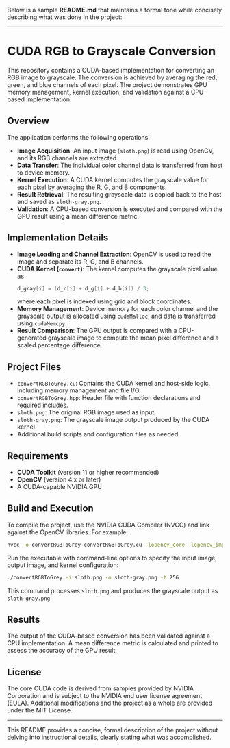 Below is a sample **README.md** that maintains a formal tone while concisely describing what was done in the project:

---

# CUDA RGB to Grayscale Conversion

This repository contains a CUDA-based implementation for converting an RGB image to grayscale. The conversion is achieved by averaging the red, green, and blue channels of each pixel. The project demonstrates GPU memory management, kernel execution, and validation against a CPU-based implementation.

## Overview

The application performs the following operations:
- **Image Acquisition**: An input image (`sloth.png`) is read using OpenCV, and its RGB channels are extracted.
- **Data Transfer**: The individual color channel data is transferred from host to device memory.
- **Kernel Execution**: A CUDA kernel computes the grayscale value for each pixel by averaging the R, G, and B components.
- **Result Retrieval**: The resulting grayscale data is copied back to the host and saved as `sloth-gray.png`.
- **Validation**: A CPU-based conversion is executed and compared with the GPU result using a mean difference metric.

## Implementation Details

- **Image Loading and Channel Extraction**: OpenCV is used to read the image and separate its R, G, and B channels.
- **CUDA Kernel (`convert`)**: The kernel computes the grayscale pixel value as  
  ```cpp
  d_gray[i] = (d_r[i] + d_g[i] + d_b[i]) / 3;
  ```
  where each pixel is indexed using grid and block coordinates.
- **Memory Management**: Device memory for each color channel and the grayscale output is allocated using `cudaMalloc`, and data is transferred using `cudaMemcpy`.
- **Result Comparison**: The GPU output is compared with a CPU-generated grayscale image to compute the mean pixel difference and a scaled percentage difference.

## Project Files

- `convertRGBToGrey.cu`: Contains the CUDA kernel and host-side logic, including memory management and file I/O.
- `convertRGBToGrey.hpp`: Header file with function declarations and required includes.
- `sloth.png`: The original RGB image used as input.
- `sloth-gray.png`: The grayscale image output produced by the CUDA kernel.
- Additional build scripts and configuration files as needed.

## Requirements

- **CUDA Toolkit** (version 11 or higher recommended)
- **OpenCV** (version 4.x or later)
- A CUDA-capable NVIDIA GPU

## Build and Execution

To compile the project, use the NVIDIA CUDA Compiler (NVCC) and link against the OpenCV libraries. For example:

```bash
nvcc -o convertRGBToGrey convertRGBToGrey.cu -lopencv_core -lopencv_imgcodecs -lopencv_imgproc
```

Run the executable with command-line options to specify the input image, output image, and kernel configuration:

```bash
./convertRGBToGrey -i sloth.png -o sloth-gray.png -t 256
```

This command processes `sloth.png` and produces the grayscale output as `sloth-gray.png`.

## Results

The output of the CUDA-based conversion has been validated against a CPU implementation. A mean difference metric is calculated and printed to assess the accuracy of the GPU result.

## License

The core CUDA code is derived from samples provided by NVIDIA Corporation and is subject to the NVIDIA end user license agreement (EULA). Additional modifications and the project as a whole are provided under the MIT License.

---

This README provides a concise, formal description of the project without delving into instructional details, clearly stating what was accomplished.

